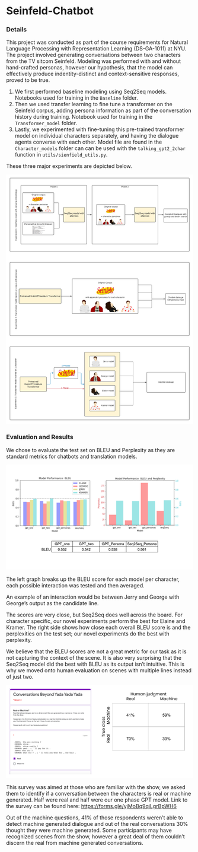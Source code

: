 # Seinfeld-Chatbot

### Details
This project was conducted as part of the course requirements for Natural Language Processing with Representation Learning (DS-GA-1011) at NYU. The project involved generating conversations between two characters from the TV sitcom Seinfeld. Modeling was performed with and without hand-crafted personas, however our hypothesis, that the model can effectively produce indentity-distinct and context-sensitive responses, proved to be true. 

1. We first performed baseline modeling using Seq2Seq models. Notebooks used for training in the `Baseline` folder.
2. Then we used transfer learning to fine tune a transformer on the Seinfeld corpus, adding persona information as part of the conversation history during training. Notebook used for training in the `Transformer_model` folder.
3. Lastly, we experimented with fine-tuning this pre-trained transformer model on individual characters separately, and having the dialogue agents converse with each other. Model file are found in the `Character_models` folder can can be used with the `talking_gpt2_2char` function in `utils/sienfield_utils.py`. 

These three major experiments are depicted below.

![image](https://github.com/akuz91/Seinfeld-Chatbot/blob/main/Figures/flowchart.png)

### Evaluation and Results
We chose to evaluate the test set on BLEU and Perplexity as they are standard metrics for chatbots and translation models.

![image](https://github.com/akuz91/Seinfeld-Chatbot/blob/main/Figures/eval_viz.png)

The left graph breaks up the BLEU score for each model per character, each possible interaction was tested and then averaged.

An example of an interaction would be between Jerry and George with George’s output as the candidate line. 

The scores are very close, but Seq2Seq does well across the board. For character specific, our novel experiments perform the best for Elaine and Kramer. The right side shows how close each overall BLEU score is and the perplexities on the test set; our novel experiments do the best with perplexity.

We believe that the BLEU scores are not a great metric for our task as it is not capturing the context of the scene. It is also very surprising that the Seq2Seq model did the best with BLEU as its output isn’t intuitive. This is why we moved onto human evaluation on scenes with multiple lines instead of just two.

![image](https://github.com/akuz91/Seinfeld-Chatbot/blob/main/Figures/survey_results.png)

This survey was aimed at those who are familiar with the show, we asked them to identify if a conversation between the characters is real or machine generated. Half were real and half were our one phase GPT model. Link to the survey can be found here: https://forms.gle/yjMoBq9qjLgrBpWH6 

Out of the machine questions, 41% of those respondents weren’t able to detect machine generated dialogue and out of the real conversations 30% thought they were machine generated. Some participants may have recognized scenes from the show, however a great deal of them couldn’t discern the real from machine generated conversations. 


